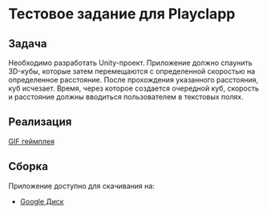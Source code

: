 # Тестовое задание для Playclapp

## Задача

Необходимо разработать Unity-проект. Приложение должно спаунить 3D-кубы, которые затем
перемещаются с определенной скоростью на определенное расстояние. После прохождения
указанного расстояния, куб исчезает. Время, через которое создается очередной куб, скорость
и расстояние должны вводиться пользователем в текстовых полях.
 
## Реализация

[GIF геймплея](https://i.ibb.co/S3gKyx7/Game-Play-Present.gif)

## Сборка

Приложение доступно для скачивания на:
- [Google Диск](https://drive.google.com/file/d/1KgFVXOVeHxBd34XSNKZI0yAZSLgaO2MG/view?usp=share_link)

